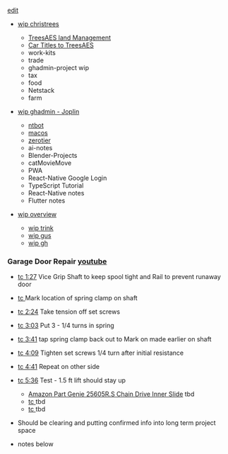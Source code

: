 [edit](https://github.com/christrees/wip/edit/main/README.md) 

- [wip christrees](joplin://x-callback-url/openNote?id=c6c5f2d2005a40b99492ee449291bcfa)
  - [TreesAES land Management](joplin://x-callback-url/openNote?id=b0335e28f14f4c2990b3b9c858ac18d0)
  - [Car Titles to TreesAES](joplin://x-callback-url/openNote?id=f03160848585489ab63bc9c0eee1284c)
  - work-kits
  - trade
  - ghadmin-project wip
  - tax
  - food
  - Netstack
  - farm
- [wip ghadmin - Joplin](joplin://x-callback-url/openNote?id=3a175760afef4ce5ac22a638681e661b)
  - [ntbot](joplin://x-callback-url/openNote?id=79ebe35e358e4dbd985623cba56daa29)
  - [macos](joplin://x-callback-url/openNote?id=a70d378166a64232941f463401a9ee2a)
  - [zerotier](joplin://x-callback-url/openNote?id=428d38dce09e4e7b822bb4468ffa38c3)
  - ai-notes
  - Blender-Projects
  - catMovieMove
  - PWA
  - React-Native Google Login
  - TypeScript Tutorial
  - React-Native notes
  - Flutter notes

- [wip overview](./overview/README.md)
  - [wip trink](https://wip.christrees.com/trink/)
  - [wip gus](https://wip.christrees.com/gus/)
  - [wip gh](https://gh.2cld.net/)


### Garage Door Repair [youtube](https://www.youtube.com/watch?v=vy7oLhlHnKo)
- [tc 1:27](https://youtu.be/vy7oLhlHnKo?t=87) Vice Grip Shaft to keep spool tight and Rail to prevent runaway door
- [tc ]() Mark location of spring clamp on shaft
- [tc 2:24](https://youtu.be/vy7oLhlHnKo?t=144) Take tension off set screws
- [tc 3:03](https://youtu.be/vy7oLhlHnKo?t=183) Put 3 - 1/4 turns in spring
- [tc 3:41](https://youtu.be/vy7oLhlHnKo?t=221) tap spring clamp back out to Mark on made earlier on shaft
- [tc 4:09](https://youtu.be/vy7oLhlHnKo?t=249) Tighten set screws 1/4 turn after initial resistance
- [tc 4:41](https://youtu.be/vy7oLhlHnKo?t=281) Repeat on other side
- [tc 5:36](https://youtu.be/vy7oLhlHnKo?t=336) Test - 1.5 ft lift should stay up
    - [Amazon Part Genie 25605R.S Chain Drive Inner Slide](https://www.amazon.com/Genie-25605R-S-Chain-Drive-Inner/dp/B000JFBOT2) tbd
    - [tc ]() tbd
    - [tc ]() tbd

- Should be clearing and putting confirmed info into long term project space
- notes below
<!-- Move to arch project
- [coreweave](https://www.coreweave.com/)
- [NVidia CoreWeave collateralized debt investment](https://www.reuters.com/technology/coreweave-raises-23-billion-debt-collateralized-by-nvidia-chips-2023-08-03/)

It's more that Jenson Haung (NVDA) is moving assets to where he thinks the next growth is.    

- [DataCenter is the Computer](https://youtu.be/0EIwhvqCX1c?t=237)
- [Virtualize the old](https://youtu.be/iM0qWzHCOqg?t=76)

What popped into my head was LLM for healthcare..

- [Clinical Documentation automation](https://press.aboutamazon.com/2023/7/aws-announces-aws-healthscribe-a-new-generative-ai-powered-service-that-automatically-creates-clinical-documentation)
- [AI in Radiology](https://www.insideprecisionmedicine.com/news-and-features/how-artificial-intelligence-is-driving-changes-in-radiology/)

All of this requires the LLM model to interface with local data that is not exposed along with all localized ai bias feedback that could be used.  
-->
